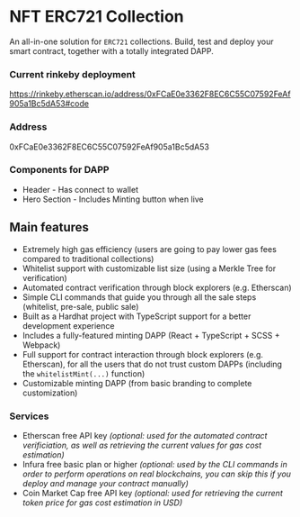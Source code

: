 # NFT ERC721 Collection

An all-in-one solution for `ERC721` collections. Build, test and deploy your smart contract, together with a totally
integrated DAPP.

### Current rinkeby deployment
https://rinkeby.etherscan.io/address/0xFCaE0e3362F8EC6C55C07592FeAf905a1Bc5dA53#code
### Address
0xFCaE0e3362F8EC6C55C07592FeAf905a1Bc5dA53

### Components for DAPP
- Header - Has connect to wallet
- Hero Section - Includes Minting button when live


## Main features
- Extremely high gas efficiency (users are going to pay lower gas fees compared to traditional collections)
- Whitelist support with customizable list size (using a Merkle Tree for verification)
- Automated contract verification through block explorers (e.g. Etherscan)
- Simple CLI commands that guide you through all the sale steps (whitelist, pre-sale, public sale)
- Built as a Hardhat project with TypeScript support for a better development experience
- Includes a fully-featured minting DAPP (React + TypeScript + SCSS + Webpack)
- Full support for contract interaction through block explorers (e.g. Etherscan), for all the users that do not trust custom DAPPs (including the `whitelistMint(...)` function)
- Customizable minting DAPP (from basic branding to complete customization)

### Services
- Etherscan free API key _(optional: used for the automated contract verificiation, as well as retrieving the current values for gas cost estimation)_
- Infura free basic plan or higher _(optional: used by the CLI commands in order to perform operations on real blockchains, you can skip this if you deploy and manage your contract manually)_
- Coin Market Cap free API key _(optional: used for retrieving the current token price for gas cost estimation in USD)_
